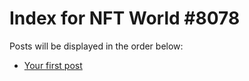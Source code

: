 # Index for NFT World #8078
Posts will be displayed in the order below:

- [Your first post](./001-first.md)

